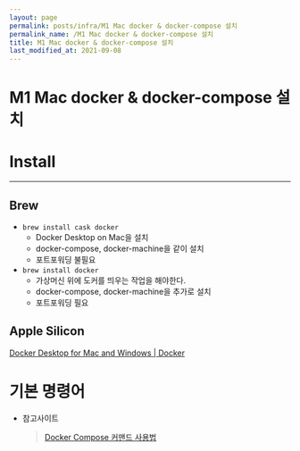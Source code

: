 ```yaml
---
layout: page
permalink: posts/infra/M1 Mac docker & docker-compose 설치
permalink_name: /M1 Mac docker & docker-compose 설치
title: M1 Mac docker & docker-compose 설치
last_modified_at: 2021-09-08
---
```

# M1 Mac docker & docker-compose 설치

# Install

---

## Brew

- `brew install cask docker`
    - Docker Desktop on Mac을 설치
    - docker-compose, docker-machine을 같이 설치
    - 포트포워딩 불필요
- `brew install docker`
    - 가상머신 위에 도커를 띄우는 작업을 해야한다.
    - docker-compose, docker-machine을 추가로 설치
    - 포트포워딩 필요

## Apple Silicon
[Docker Desktop for Mac and Windows | Docker](https://www.docker.com/products/docker-desktop)

# 기본 명령어

- 참고사이트
    > [Docker Compose 커맨드 사용법](https://www.daleseo.com/docker-compose/)